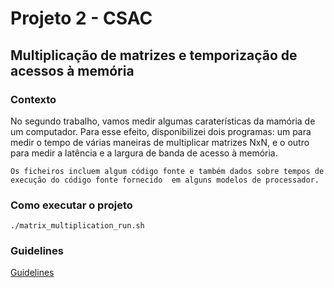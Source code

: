 # Projeto 2 - CSAC
## Multiplicação de matrizes e temporização de acessos à memória

### Contexto

No segundo trabalho, vamos medir algumas caraterísticas da mamória de um computador. Para esse efeito, disponibilizei dois programas: um para medir o tempo de várias maneiras de multiplicar matrizes NxN, e o outro para medir a latência e a largura de banda de acesso à memória.

    Os ficheiros incluem algum código fonte e também dados sobre tempos de execução do código fonte fornecido  em alguns modelos de processador.

### Como executar o projeto
```
./matrix_multiplication_run.sh
```

### Guidelines

[Guidelines](Guidelines.md)
